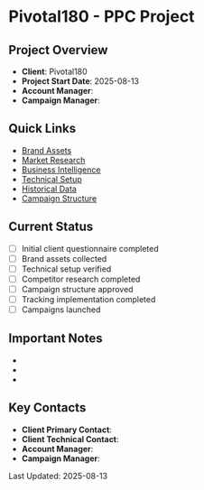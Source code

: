 # Pivotal180 - PPC Project

## Project Overview
- **Client**: Pivotal180
- **Project Start Date**: 2025-08-13
- **Account Manager**: 
- **Campaign Manager**: 

## Quick Links
- [Brand Assets](./01_brand_assets/)
- [Market Research](./02_market_research/)
- [Business Intelligence](./03_business_intel/)
- [Technical Setup](./04_technical_setup/)
- [Historical Data](./05_historical_data/)
- [Campaign Structure](./06_campaign_structure/)

## Current Status
- [ ] Initial client questionnaire completed
- [ ] Brand assets collected
- [ ] Technical setup verified
- [ ] Competitor research completed
- [ ] Campaign structure approved
- [ ] Tracking implementation completed
- [ ] Campaigns launched

## Important Notes
- 
- 
- 

## Key Contacts
- **Client Primary Contact**: 
- **Client Technical Contact**: 
- **Account Manager**: 
- **Campaign Manager**: 

Last Updated: 2025-08-13
